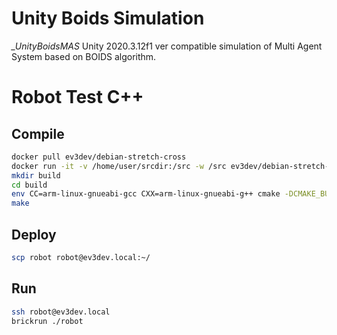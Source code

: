 # Unity Boids Simulation

*_UnityBoidsMAS*
Unity 2020.3.12f1 ver compatible simulation of Multi Agent System based on BOIDS algorithm.

# Robot Test C++

## Compile
```bash
docker pull ev3dev/debian-stretch-cross
docker run -it -v /home/user/srcdir:/src -w /src ev3dev/debian-stretch-cross
mkdir build
cd build
env CC=arm-linux-gnueabi-gcc CXX=arm-linux-gnueabi-g++ cmake -DCMAKE_BUILD_TYPE=Debug ..
make
```

## Deploy
```bash
scp robot robot@ev3dev.local:~/
```

## Run
```bash
ssh robot@ev3dev.local
brickrun ./robot
```